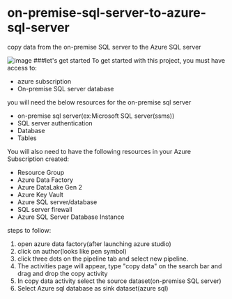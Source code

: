 # on-premise-sql-server-to-azure-sql-server
copy data from the on-premise SQL server to the Azure SQL server

![image](https://github.com/user-attachments/assets/c8e609c0-089a-415b-95d9-b51644ca90d9)
###let's get started
To get started with this project, you must have access to:
* azure subscription
* On-premise SQL server database

you will need the below resources for the on-premise sql server

* on-premise sql server(ex:Microsoft SQL server(ssms))
* SQL server authentication
* Database
* Tables

You will also need to have the following resources in your Azure Subscription created:

* Resource Group
* Azure Data Factory
* Azure DataLake Gen 2
* Azure Key Vault
* Azure SQL server/database
* SQL server firewall
* Azure SQL Server Database Instance

steps to follow:
1. open azure data factory(after launching azure studio)
2. click on author(looks like pen symbol)
3. click three dots on the pipeline tab and select new pipeline.
4. The activities page will appear, type "copy data" on the search bar and drag and drop the copy activity
5. In copy data activity select the source dataset(on-premise SQL server)
6. Select Azure sql database as sink dataset(azure sql)

  
  
